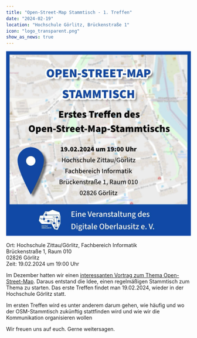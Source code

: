 ```yaml
---
title: "Open-Street-Map Stammtisch - 1. Treffen"
date: "2024-02-19"
location: "Hochschule Görlitz, Brückenstraße 1"
icon: "logo_transparent.png"
show_as_news: true
---
```


![](../../images/2024-02-19-osm-stammtisch-sharepic.jpeg)

Ort: Hochschule Zittau/Görlitz, Fachbereich Informatik  
Brückenstraße 1, Raum 010  
02826 Görlitz  
Zeit: 19.02.2024 um 19:00 Uhr

Im Dezember hatten wir einen [interessanten Vortrag zum Thema Open-Street-Map](/events/2023/osm-vortrag_2023_12/).
Daraus entstand die Idee, einen regelmäßigen Stammtisch zum Thema zu starten. Das erste Treffen findet man 19.02.2024,
wieder in der Hochschule Görlitz statt.

Im ersten Treffen wird es unter anderem darum gehen, wie häufig und wo der OSM-Stammtisch zukünftig stattfinden wird und
wie wir die Kommunikation organisieren wollen

Wir freuen uns auf euch. Gerne weitersagen.
